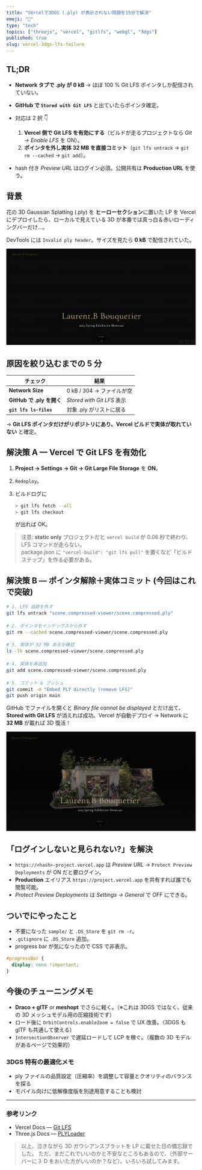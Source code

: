 ```yaml
---
title: "Vercelで3DGS (.ply) が表示されない問題を15分で解決"
emoji: "🚀"
type: "tech"
topics: ["threejs", "vercel", "gitlfs", "webgl", "3dgs"]
published: true
slug: vercel-3dgs-lfs-failure
---
```


## TL;DR

- **Network タブで .ply が 0 kB** → ほぼ 100 % Git LFS ポインタしか配信されていない。
- **GitHub で `Stored with Git LFS`** と出ていたらポインタ確定。
- 対応は 2 択 👇

  1. **Vercel 側で Git LFS を有効にする**（ビルドが走るプロジェクトなら _Git → Enable LFS_ を ON）。
  2. **ポインタを外し実体 32 MB を直接コミット**（`git lfs untrack` → `git rm --cached` → `git add`）。

- hash 付き _Preview URL_ はログイン必須。公開共有は **Production URL** を使う。

## 背景

花の 3D Gaussian Splatting (.ply) を **ヒーローセクション**に置いた LP を Vercel にデプロイしたら、ローカルで見えている 3D が本番では真っ白＆赤いローディングバーだけ…。

DevTools には `Invalid ply header`。サイズを見たら **0 kB** で配信されていた。

![3DGSが表示されない状態](/images/vercel-3dgs/0514-02.png)

## 原因を絞り込むまでの 5 分

| チェック                  | 結果                       |
| ------------------------- | -------------------------- |
| **Network Size**          | 0 kB / 304 → ファイルが空  |
| **GitHub で .ply を開く** | _Stored with Git LFS_ 表示 |
| **`git lfs ls-files`**    | 対象 .ply がリストに居る   |

→ **Git LFS ポインタだけがリポジトリにあり、Vercel ビルドで実体が取れていない** と確定。

## 解決策 A — Vercel で Git LFS を有効化

1. **Project → Settings → Git → Git Large File Storage** を **ON**。
2. `Redeploy`。
3. ビルドログに

   ```bash
   > git lfs fetch --all
   > git lfs checkout
   ```

   が出れば OK。

> 注意: **static only** プロジェクトだと `vercel build` が 0.06 秒で終わり、LFS コマンドが走らない。<br>package.json に `"vercel-build": "git lfs pull"` を置くなど「ビルドステップ」を作る必要がある。

## 解決策 B — ポインタ解除＋実体コミット (今回はこれで突破)

```bash
# 1. LFS 追跡を外す
git lfs untrack "scene.compressed-viewer/scene.compressed.ply"

# 2. ポインタをインデックスから外す
git rm --cached scene.compressed-viewer/scene.compressed.ply

# 3. 実体が 32 MB あるか確認
ls -lh scene.compressed-viewer/scene.compressed.ply

# 4. 実体を再追加
git add scene.compressed-viewer/scene.compressed.ply

# 5. コミット & プッシュ
git commit -m "Embed PLY directly (remove LFS)"
git push origin main
```

GitHub でファイルを開くと _Binary file cannot be displayed_ とだけ出て、**Stored with Git LFS** が消えれば成功。Vercel が自動デプロイ → Network に **32 MB** が載れば 3D 復活！

![3DGSが表示された成功状態](/images/vercel-3dgs/0514-03.png)

## 「ログインしないと見られない?」を解決

- `https://<hash>-project.vercel.app` は _Preview URL_ → `Protect Preview Deployments` が ON だと要ログイン。
- **Production** エイリアス `https://project.vercel.app` を共有すれば誰でも閲覧可能。
- _Protect Preview Deployments_ は _Settings → General_ で OFF にできる。

## ついでにやったこと

- 不要になった `sample/` と `.DS_Store` を `git rm -r`。
- `.gitignore` に `.DS_Store` 追加。
- progress bar が気になったので CSS で非表示。

```css
#progressBar {
  display: none !important;
}
```

## 今後のチューニングメモ

- **Draco + glTF** or **meshopt** でさらに軽く。（※これは 3DGS ではなく、従来の 3D メッシュモデル用の圧縮技術です）
- ロード後に `OrbitControls.enableZoom = false` で UX 改善。（3DGS も glTF も共通して使える）
- `IntersectionObserver` で遅延ロードして LCP を稼ぐ。（複数の 3D モデルがあるページで効果的）

### 3DGS 特有の最適化メモ

- ply ファイルの品質設定（圧縮率）を調整して容量とクオリティのバランスを探る
- モバイル向けに低解像度版を別途用意することも検討

---

### 参考リンク

- Vercel Docs — [Git LFS](https://vercel.com/docs/git-integrations/git-lfs)
- Three.js Docs — [PLYLoader](https://threejs.org/docs/index.html?q=ply#examples/en/loaders/PLYLoader)

> 以上、泣きながら 3D ガウシアンスプラットを LP に載せた日の備忘録でした。
> ただ、まだこれでいいのかと不安なところもあるので、（外部サーバーに３ D をおいた方がいいのか？など）。いろいろ試してみます。
